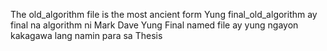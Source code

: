 The old_algorithm file is the most ancient form
Yung final_old_algorithm ay final na algorithm ni Mark Dave
Yung Final named file ay yung ngayon kakagawa lang namin para sa Thesis
